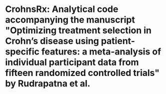 # CrohnsRx: Analytical code accompanying the manuscript "Optimizing treatment selection in Crohn’s disease using patient-specific features: a meta-analysis of individual participant data from fifteen randomized controlled trials" by Rudrapatna et al.
